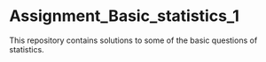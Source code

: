 # Assignment_Basic_statistics_1
This repository contains solutions to some of the basic questions of statistics.
